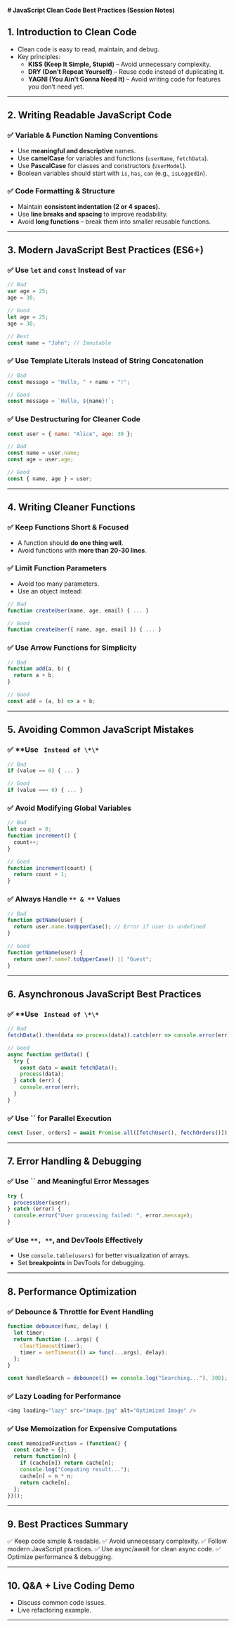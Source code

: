 

**# JavaScript Clean Code Best Practices (Session Notes)**

## **1. Introduction to Clean Code**

- Clean code is easy to read, maintain, and debug.
- Key principles:
  - **KISS (Keep It Simple, Stupid)** – Avoid unnecessary complexity.
  - **DRY (Don’t Repeat Yourself)** – Reuse code instead of duplicating it.
  - **YAGNI (You Ain’t Gonna Need It)** – Avoid writing code for features you don’t need yet.

---

## **2. Writing Readable JavaScript Code**

### ✅ **Variable & Function Naming Conventions**

- Use **meaningful and descriptive** names.
- Use **camelCase** for variables and functions (`userName`, `fetchData`).
- Use **PascalCase** for classes and constructors (`UserModel`).
- Boolean variables should start with `is`, `has`, `can` (e.g., `isLoggedIn`).

### ✅ **Code Formatting & Structure**

- Maintain **consistent indentation (2 or 4 spaces).**
- Use **line breaks and spacing** to improve readability.
- Avoid **long functions** – break them into smaller reusable functions.

---

## **3. Modern JavaScript Best Practices (ES6+)**

### ✅ Use `let` and `const` Instead of `var`

```js
// Bad
var age = 25;
age = 30;

// Good
let age = 25;
age = 30;

// Best
const name = "John"; // Immutable
```

### ✅ **Use Template Literals Instead of String Concatenation**

```js
// Bad
const message = "Hello, " + name + "!";

// Good
const message = `Hello, ${name}!`;
```

### ✅ **Use Destructuring for Cleaner Code**

```js
const user = { name: "Alice", age: 30 };

// Bad
const name = user.name;
const age = user.age;

// Good
const { name, age } = user;
```

---

## **4. Writing Cleaner Functions**

### ✅ **Keep Functions Short & Focused**

- A function should **do one thing well**.
- Avoid functions with **more than 20-30 lines**.

### ✅ **Limit Function Parameters**

- Avoid too many parameters.
- Use an object instead:

```js
// Bad
function createUser(name, age, email) { ... }

// Good
function createUser({ name, age, email }) { ... }
```

### ✅ **Use Arrow Functions for Simplicity**

```js
// Bad
function add(a, b) {
  return a + b;
}

// Good
const add = (a, b) => a + b;
```

---

## **5. Avoiding Common JavaScript Mistakes**

### ✅ \*\*Use `` Instead of \*\*``

```js
// Bad
if (value == 0) { ... }

// Good
if (value === 0) { ... }
```

### ✅ **Avoid Modifying Global Variables**

```js
// Bad
let count = 0;
function increment() {
  count++;
}

// Good
function increment(count) {
  return count + 1;
}
```

### ✅ **Always Handle **``** & **``** Values**

```js
// Bad
function getName(user) {
  return user.name.toUpperCase(); // Error if user is undefined
}

// Good
function getName(user) {
  return user?.name?.toUpperCase() || "Guest";
}
```

---

## **6. Asynchronous JavaScript Best Practices**

### ✅ \*\*Use `` Instead of \*\*``

```js
// Bad
fetchData().then(data => process(data)).catch(err => console.error(err));

// Good
async function getData() {
  try {
    const data = await fetchData();
    process(data);
  } catch (err) {
    console.error(err);
  }
}
```

### ✅ **Use **``** for Parallel Execution**

```js
const [user, orders] = await Promise.all([fetchUser(), fetchOrders()]);
```

---

## **7. Error Handling & Debugging**

### ✅ **Use **``** and Meaningful Error Messages**

```js
try {
  processUser(user);
} catch (error) {
  console.error("User processing failed: ", error.message);
}
```

### ✅ **Use **``**, **``**, and DevTools Effectively**

- Use `console.table(users)` for better visualization of arrays.
- Set **breakpoints** in DevTools for debugging.

---

## **8. Performance Optimization**

### ✅ **Debounce & Throttle for Event Handling**

```js
function debounce(func, delay) {
  let timer;
  return function (...args) {
    clearTimeout(timer);
    timer = setTimeout(() => func(...args), delay);
  };
}

const handleSearch = debounce(() => console.log("Searching..."), 300);
```

### ✅ **Lazy Loading for Performance**

```js
<img loading="lazy" src="image.jpg" alt="Optimized Image" />
```

### ✅ **Use Memoization for Expensive Computations**

```js
const memoizedFunction = (function() {
  const cache = {};
  return function(n) {
    if (cache[n]) return cache[n];
    console.log("Computing result...");
    cache[n] = n * n;
    return cache[n];
  };
})();
```

---

## **9. Best Practices Summary**

✅ Keep code simple & readable. ✅ Avoid unnecessary complexity. ✅ Follow modern JavaScript practices. ✅ Use async/await for clean async code. ✅ Optimize performance & debugging.

---

## **10. Q&A + Live Coding Demo**

- Discuss common code issues.
- Live refactoring example.

---

